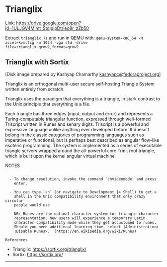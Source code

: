 # Trianglix

Link: https://drive.google.com/open?id=1ULJGV4Mlmt_StdjqipDtrieo8r_zZb50

Extract `trianglix.7z` and run in QEMU with: `qemu-system-x86_64 -M accel=kvm:tcg -m 1024 -vga std -drive file=trianglix.qcow2,format=qcow2`

Trianglix with Sortix
---------------------

[Disk image prepared by Kashyap Chamarthy <kashyapc@fedoraproject.org>]

Trianglix is an orthogonal multi-user secure self-hosting Triangle
System written entirely from scratch.

Trianglix uses the paradigm that everything is a triangle, in stark
contrast to the Unix principle that everything is a file. 

Each triangle has three edges (input, output and error) and represents a
Turing-computable triangular function, expressed through well-formed
Triscript written in Runes and senary digits. Triscript is a powerful
and expressive language unlike anything ever developed before. It
doesn't belong in the classic categories of programming languages such
as imperative or functional, but is perhaps best described as angular
flow-like esoteric programming. The system is implemented as a series of
executable triangle servers wrapped around the all-powerful core Trinit
root triangle, which is built upon the kernel angular virtual machine.

NOTES
~~~~~

  - To change resolution, invoke the command `chvideomode` and press 
    enter.

  - You can type `sh` (or navigate to Development |> Shell) to get a   
    shell in the Unix compatibility environment that only crazy circular 
    people would use.

  - NB: Runes are the optimal character system for triangle-character
    representation. New users will experience a temporary Latin
    character compatibility mode while they get accustomed to runes.
    Should you need additional learning time, select |Administration>
    |Disable Runes>.  (https://en.wikipedia.org/wiki/Runes)

References
~~~~~~~~~~

- Trianglix: https://sortix.org/trianglix/
- Sortix: https://sortix.org/

* * *
